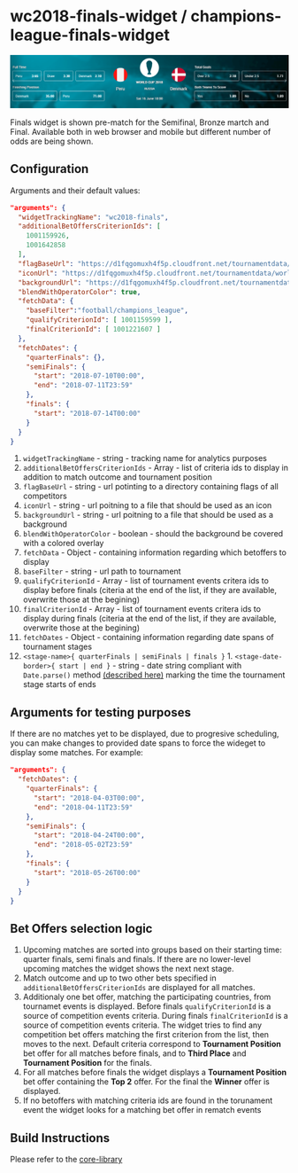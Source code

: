 # wc2018-finals-widget / champions-league-finals-widget

![](./screenshot.png)

Finals widget is shown pre-match for the Semifinal, Bronze martch and Final. Available both in web browser and mobile but different number of odds are being shown.

## Configuration

Arguments and their default values:
```json
"arguments": {
  "widgetTrackingName": "wc2018-finals",
  "additionalBetOffersCriterionIds": [
    1001159926,
    1001642858
  ],
  "flagBaseUrl": "https://d1fqgomuxh4f5p.cloudfront.net/tournamentdata/worldcup2018/icons",
  "iconUrl": "https://d1fqgomuxh4f5p.cloudfront.net/tournamentdata/worldcup2018/icons/champions_league.svg",
  "backgroundUrl": "https://d1fqgomuxh4f5p.cloudfront.net/tournamentdata/worldcup2018/overview-bw-bg-desktop.jpg",
  "blendWithOperatorColor": true,
  "fetchData": {
    "baseFilter":"football/champions_league",
    "qualifyCriterionId": [ 1001159599 ],
    "finalCriterionId": [ 1001221607 ]
  },
  "fetchDates": {
    "quarterFinals": {},
    "semiFinals": {
      "start": "2018-07-10T00:00",
      "end": "2018-07-11T23:59"
    },
    "finals": {
      "start": "2018-07-14T00:00"
    }
  }
}
```

1. `widgetTrackingName` - string - tracking name for analytics purposes
2. `additionalBetOffersCriterionIds` - Array<string> - list of criteria ids to display in addition to match outcome and tournament position
3. `flagBaseUrl` - string - url potinting to a directory containing flags of all competitors
4. `iconUrl` - string - url poitning to a file that should be used as an icon
5. `backgroundUrl` - string - url poitning to a file that should be used as a background
6. `blendWithOperatorColor` - boolean - should the background be covered with a colored overlay
7. `fetchData` - Object - containing information regarding which betoffers to display
  1. `baseFilter` - string - url path to tournament
  2. `qualifyCriterionId` - Array<number> - list of tournament events critera ids to display before finals (citeria at the end of the list, if they are available, overwrite those at the begining)
  3. `finalCriterionId` - Array<number> - list of tournament events critera ids to display during finals (citeria at the end of the list, if they are available, overwrite those at the begining)
8. `fetchDates` - Object - containing information regarding date spans of tournament stages
  1. `<stage-name>{ quarterFinals | semiFinals | finals }`
    1. `<stage-date-border>{ start | end }` - string - date string compliant with `Date.parse()` method [(described here)](https://developer.mozilla.org/en-US/docs/Web/JavaScript/Reference/Global_Objects/Date/parse) marking the time the tournament stage starts of ends

## Arguments for testing purposes

If there are no matches yet to be displayed, due to progresive scheduling, you can make changes to provided date spans to force the wideget to display some matches. For example:
```json
"arguments": {
  "fetchDates": {
    "quarterFinals": {
      "start": "2018-04-03T00:00",
      "end": "2018-04-11T23:59"
    },
    "semiFinals": {
      "start": "2018-04-24T00:00",
      "end": "2018-05-02T23:59"
    },
    "finals": {
      "start": "2018-05-26T00:00"
    }
  }
}
```

## Bet Offers selection logic

1. Upcoming matches are sorted into groups based on their starting time: quarter finals, semi finals and finals. If there are no lower-level upcoming matches the widget shows the next next stage.
2. Match outcome and up to two other bets specified in `additionalBetOffersCriterionIds` are displayed for all matches.
3. Additionaly one bet offer, matching the participating countries, from tournamet events is displayed. Before finals `qualifyCriterionId` is a source of competition events criteria. During finals `finalCriterionId` is a source of competition events criteria. The widget tries to find any competition bet offers matching the first criterion from the list, then moves to the next. Default criteria correspond to **Tournament Position** bet offer for all matches before finals, and to **Third Place** and **Tournament Position** for the finals.
4. For all matches before finals the widget displays a **Tournament Position** bet offer containing the **Top 2** offer. For the final the **Winner** offer is displayed.
5. If no betoffers with matching criteria ids are found in the torunament event the widget looks for a matching bet offer in rematch events

## Build Instructions

Please refer to the [core-library](https://github.com/kambi-sportsbook-widgets/widget-core-library)
